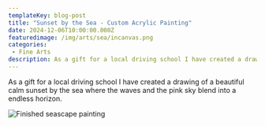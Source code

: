 ```yaml
---
templateKey: blog-post
title: "Sunset by the Sea - Custom Acrylic Painting"
date: 2024-12-06T10:00:00.000Z
featuredimage: /img/arts/sea/incanvas.png
categories:
 - Fine Arts 
description: As a gift for a local driving school I have created a drawing of a beautiful calm sunset by the sea where the waves and the pink sky blend into a endless horizon.
---
```


As a gift for a local driving school I have created a drawing of a beautiful calm sunset by the sea where the waves and the pink sky blend into a endless horizon.

![Finished seascape painting](/img/arts/sea/restored.png)
